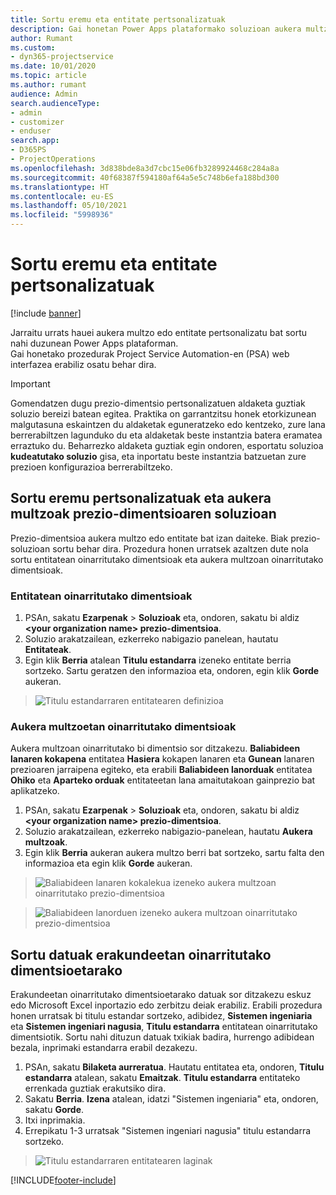 ```yaml
---
title: Sortu eremu eta entitate pertsonalizatuak
description: Gai honetan Power Apps plataformako soluzioan aukera multzoak eta entitateak nola sortu azaltzen da.
author: Rumant
ms.custom:
- dyn365-projectservice
ms.date: 10/01/2020
ms.topic: article
ms.author: rumant
audience: Admin
search.audienceType:
- admin
- customizer
- enduser
search.app:
- D365PS
- ProjectOperations
ms.openlocfilehash: 3d838bde8a3d7cbc15e06fb3289924468c284a8a
ms.sourcegitcommit: 40f68387f594180af64a5e5c748b6efa188bd300
ms.translationtype: HT
ms.contentlocale: eu-ES
ms.lasthandoff: 05/10/2021
ms.locfileid: "5998936"
---
```

# <a name="create-custom-fields-and-entities"></a>Sortu eremu eta entitate pertsonalizatuak 

[!include [banner](../includes/psa-now-project-operations.md)]

Jarraitu urrats hauei aukera multzo edo entitate pertsonalizatu bat sortu nahi duzunean Power Apps plataforman.  
Gai honetako prozedurak Project Service Automation-en (PSA) web interfazea erabiliz osatu behar dira.

> [!IMPORTANT]
> Gomendatzen dugu prezio-dimentsio pertsonalizatuen aldaketa guztiak soluzio bereizi batean egitea. Praktika on garrantzitsu honek etorkizunean malgutasuna eskaintzen du aldaketak eguneratzeko edo kentzeko, zure lana berrerabiltzen lagunduko du eta aldaketak beste instantzia batera eramatea erraztuko du. Beharrezko aldaketa guztiak egin ondoren, esportatu soluzioa **kudeatutako soluzio** gisa, eta inportatu beste instantzia batzuetan zure prezioen konfigurazioa berrerabiltzeko.

  
## <a name="create-custom-fields-and-option-sets-in-the-pricing-dimension-solution"></a>Sortu eremu pertsonalizatuak eta aukera multzoak prezio-dimentsioaren soluzioan

Prezio-dimentsioa aukera multzo edo entitate bat izan daiteke. Biak prezio-soluzioan sortu behar dira. Prozedura honen urratsek azaltzen dute nola sortu entitatean oinarritutako dimentsioak eta aukera multzoan oinarritutako dimentsioak.

### <a name="entity-based-dimensions"></a>Entitatean oinarritutako dimentsioak

1. PSAn, sakatu **Ezarpenak** > **Soluzioak** eta, ondoren, sakatu bi aldiz **\<your organization name> prezio-dimentsioa**.
2. Soluzio arakatzailean, ezkerreko nabigazio panelean, hautatu **Entitateak**.
3. Egin klik **Berria** atalean **Titulu estandarra** izeneko entitate berria sortzeko. Sartu geratzen den informazioa eta, ondoren, egin klik **Gorde** aukeran.

> ![Titulu estandarraren entitatearen definizioa](media/Standard-Title-entity-definition.png)


### <a name="option-set-based-dimensions"></a>Aukera multzoetan oinarritutako dimentsioak 
Aukera multzoan oinarritutako bi dimentsio sor ditzakezu. **Baliabideen lanaren kokapena** entitatea **Hasiera** kokapen lanaren eta **Gunean** lanaren prezioaren jarraipena egiteko, eta erabili **Baliabideen lanorduak** entitatea **Ohiko** eta **Aparteko orduak** entitateetan lana amaitutakoan gainprezio bat aplikatzeko.


1. PSAn, sakatu **Ezarpenak** > **Soluzioak** eta, ondoren, sakatu bi aldiz **\<your organization name> prezio-dimentsioa**. 
2. Soluzio arakatzailean, ezkerreko nabigazio-panelean, hautatu **Aukera multzoak**. 
3. Egin klik **Berria** aukeran aukera multzo berri bat sortzeko, sartu falta den informazioa eta egin klik **Gorde** aukeran.

> ![Baliabideen lanaren kokalekua izeneko aukera multzoan oinarritutako prezio-dimentsioa ](media/Option-set-PD-called-Resource-Work-Location.png)

> ![Baliabideen lanorduen izeneko aukera multzoan oinarritutako prezio-dimentsioa ](media/Option-set-PD-called-Resource-Work-Hours.PNG)


## <a name="create-data-for-entity-based-dimensions"></a>Sortu datuak erakundeetan oinarritutako dimentsioetarako

Erakundeetan oinarritutako dimentsioetarako datuak sor ditzakezu eskuz edo Microsoft Excel inportazio edo zerbitzu deiak erabiliz. Erabili prozedura honen urratsak bi titulu estandar sortzeko, adibidez, **Sistemen ingeniaria** eta **Sistemen ingeniari nagusia**, **Titulu estandarra** entitatean oinarritutako dimentsiotik. Sortu nahi dituzun datuak txikiak badira, hurrengo adibidean bezala, inprimaki estandarra erabil dezakezu.

1. PSAn, sakatu **Bilaketa aurreratua**. Hautatu entitatea eta, ondoren, **Titulu estandarra** atalean, sakatu **Emaitzak**. **Titulu estandarra** entitateko errenkada guztiak erakutsiko dira.
2. Sakatu **Berria**. **Izena** atalean, idatzi "Sistemen ingeniaria" eta, ondoren, sakatu **Gorde**.
3. Itxi inprimakia. 
4. Errepikatu 1-3 urratsak "Sistemen ingeniari nagusia" titulu estandarra sortzeko.

> ![Titulu estandarraren entitatearen laginak ](media/ST-data.png)




[!INCLUDE[footer-include](../includes/footer-banner.md)]